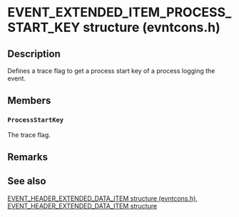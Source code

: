 # EVENT_EXTENDED_ITEM_PROCESS_START_KEY structure (evntcons.h)

## Description

Defines a trace flag to get a process start key of a process logging the event.

## Members

### `ProcessStartKey`

The trace flag.

## Remarks

## See also

[EVENT_HEADER_EXTENDED_DATA_ITEM structure (evntcons.h)](https://learn.microsoft.com/windows/win32/api/evntcons/ns-evntcons-event_header_extended_data_item), [EVENT_HEADER_EXTENDED_DATA_ITEM structure](https://learn.microsoft.com/windows/win32/api/relogger/ns-relogger-event_header_extended_data_item)